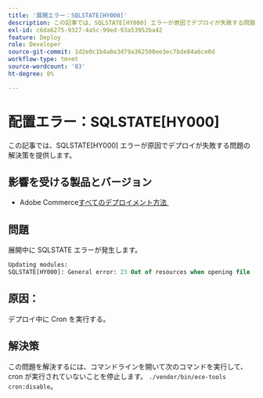 ```yaml
---
title: '展開エラー：SQLSTATE[HY000]'
description: この記事では、SQLSTATE[HY000] エラーが原因でデプロイが失敗する問題の解決策を提供します。
exl-id: c6da6275-9327-4a5c-99ed-93a53952ba42
feature: Deploy
role: Developer
source-git-commit: 1d2e0c1b4a8e3d79a362500ee3ec7bde84a6ce0d
workflow-type: tm+mt
source-wordcount: '83'
ht-degree: 0%

---
```


# 配置エラー：SQLSTATE[HY000]

この記事では、SQLSTATE[HY000] エラーが原因でデプロイが失敗する問題の解決策を提供します。

## 影響を受ける製品とバージョン

* Adobe Commerce[&#x200B; すべてのデプロイメント方法 &#x200B;](https://magento.com/sites/default/files/magento-software-lifecycle-policy.pdf)

## 問題

展開中に SQLSTATE エラーが発生します。

```sql
Updating modules:
SQLSTATE[HY000]: General error: 23 Out of resources when opening file '/tmp/#sql_565c_0.MAD' (Errcode: 24 "Too many open files"),
```

## 原因：

デプロイ中に Cron を実行する。

## 解決策

この問題を解決するには、コマンドラインを開いて次のコマンドを実行して、cron が実行されていないことを停止します。
`./vendor/bin/ece-tools cron:disable`。
